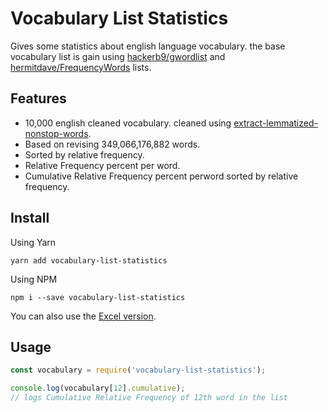 # Vocabulary List Statistics
Gives some statistics about english language vocabulary. the base vocabulary list is gain using [hackerb9/gwordlist](https://github.com/hackerb9/gwordlist) and [hermitdave/FrequencyWords](https://github.com/hermitdave/FrequencyWords) lists.

## Features
- 10,000 english cleaned vocabulary. cleaned using [extract-lemmatized-nonstop-words](https://github.com/openderock/extract-lemmatized-nonstop-words).
- Based on revising 349,066,176,882 words.
- Sorted by relative frequency.
- Relative Frequency percent per word.
- Cumulative Relative Frequency percent perword sorted by relative frequency.

## Install
Using Yarn
```
yarn add vocabulary-list-statistics
```
Using NPM
```
npm i --save vocabulary-list-statistics
```

You can also use the [Excel version](https://github.com/openderock/vocabulary-list-statistics/blob/master/dist/en.csv).

## Usage
```javascript
const vocabulary = require('vocabulary-list-statistics');

console.log(vocabulary[12].cumulative);
// logs Cumulative Relative Frequency of 12th word in the list 
```